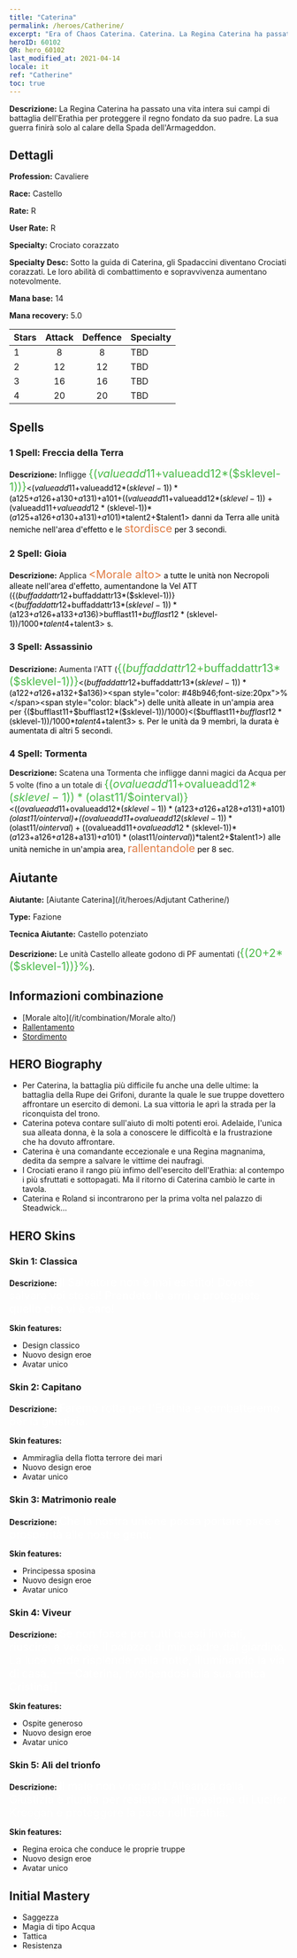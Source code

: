 ```yaml
---
title: "Caterina"
permalink: /heroes/Catherine/
excerpt: "Era of Chaos Caterina. Caterina. La Regina Caterina ha passato una vita intera sui campi di battaglia dell'Erathia per proteggere il regno fondato da suo padre. La sua guerra finirà solo al calare della Spada dell'Armageddon. "
heroID: 60102
QR: hero_60102
last_modified_at: 2021-04-14
locale: it
ref: "Catherine"
toc: true
---
```

 **Descrizione:** La Regina Caterina ha passato una vita intera sui campi di battaglia dell'Erathia per proteggere il regno fondato da suo padre. La sua guerra finirà solo al calare della Spada dell'Armageddon. 
## Dettagli
 **Profession:** Cavaliere

 **Race:** Castello

 **Rate:** R

 **User Rate:** R

 **Specialty:** Crociato corazzato

 **Specialty Desc:** Sotto la guida di Caterina, gli Spadaccini diventano Crociati corazzati. Le loro abilità di combattimento e sopravvivenza aumentano notevolmente.

 **Mana base:** 14

 **Mana recovery:** 5.0


  | Stars   |     Attack     |    Deffence    |      Specialty     |
  |---------|:---------------:|:---------------:|--------------------|
  |    1    | 8 | 8 | TBD |
  |    2    | 12 | 12 | TBD |
  |    3    | 16 | 16 | TBD |
  |    4    | 20 | 20 | TBD |

## Spells
### 1 Spell: Freccia della Terra
 **Descrizione:** Infligge <span style="color: #48b946;font-size:20px">{($valueadd11+$valueadd12*($sklevel-1))}</span><span style="color: black"><($valueadd11+$valueadd12*($sklevel-1))*($a125+$a126+$a130+$a131)+$a101+(($valueadd11+$valueadd12*($sklevel-1))+($valueadd11+$valueadd12*($sklevel-1))*($a125+$a126+$a130+$a131)+$a101)*$talent2+$talent1> danni da Terra alle unità nemiche nell'area d'effetto e le <span style="color: #e07c44;font-size:20px">stordisce</span><span style="color: black"> per 3 secondi.

### 2 Spell: Gioia
 **Descrizione:** Applica <span style="color: #e07c44;font-size:20px">&lt;Morale alto&gt;</span><span style="color: black"> a tutte le unità non Necropoli alleate nell'area d'effetto, aumentandone la Vel ATT ({($buffaddattr12+$buffaddattr13*($sklevel-1))}<($buffaddattr12+$buffaddattr13*($sklevel-1))*($a123+$a126+$a133+$a136)>%). Durata: <span style="color: #48b946;font-size:20px">{($bufflast11+$bufflast12*($sklevel-1))/1000}</span><span style="color: black"><($bufflast11+$bufflast12*($sklevel-1))/1000*$talent4+$talent3> s.

### 3 Spell: Assassinio
 **Descrizione:** Aumenta l'ATT (<span style="color: #48b946;font-size:20px">{($buffaddattr12+$buffaddattr13*($sklevel-1))}</span><span style="color: black"><($buffaddattr12+$buffaddattr13*($sklevel-1))*($a122+$a126+$a132+$a136)><span style="color: #48b946;font-size:20px">%</span><span style="color: black">) delle unità alleate in un'ampia area per {($bufflast11+$bufflast12*($sklevel-1))/1000}<($bufflast11+$bufflast12*($sklevel-1))/1000*$talent4+$talent3> s. Per le unità da 9 membri, la durata è aumentata di altri 5 secondi.

### 4 Spell: Tormenta
 **Descrizione:** Scatena una Tormenta che infligge danni magici da Acqua per 5 volte (fino a un totale di <span style="color: #48b946;font-size:20px">{($ovalueadd11+$ovalueadd12*($sklevel-1))*($olast11/$ointerval)}</span><span style="color: black"><(($ovalueadd11+$ovalueadd12*($sklevel-1))*($a123+$a126+$a128+$a131)+$a101)*($olast11/$ointerval)+(($ovalueadd11+$ovalueadd12*($sklevel-1))*($olast11/$ointerval)+(($ovalueadd11+$ovalueadd12*($sklevel-1))*($a123+$a126+$a128+$a131)+$a101)*($olast11/$ointerval))*$talent2+$talent1>) alle unità nemiche in un'ampia area, <span style="color: #e07c44;font-size:20px">rallentandole</span><span style="color: black"> per 8 sec.


## Aiutante

 **Aiutante:**  [Aiutante Caterina](/it/heroes/Adjutant Catherine/) 

 **Type:**  Fazione 

 **Tecnica Aiutante:**  Castello potenziato 

 **Descrizione:** Le unità Castello alleate godono di PF aumentati (<span style="color: #48b946;font-size:20px">{(20+2*($sklevel-1))}%</span><span style="color: black">).

## Informazioni combinazione

* [Morale alto](/it/combination/Morale alto/) 
* [Rallentamento](/it/combination/Rallentamento/) 
* [Stordimento](/it/combination/Stordimento/) 

## HERO Biography
   - Per Caterina, la battaglia più difficile fu anche una delle ultime: la battaglia della Rupe dei Grifoni, durante la quale le sue truppe dovettero affrontare un esercito di demoni. La sua vittoria le aprì la strada per la riconquista del trono.
   - Caterina poteva contare sull'aiuto di molti potenti eroi. Adelaide, l'unica sua alleata donna, è la sola a conoscere le difficoltà e la frustrazione che ha dovuto affrontare.
   - Caterina è una comandante eccezionale e una Regina magnanima, dedita da sempre a salvare le vittime dei naufragi.
   - I Crociati erano il rango più infimo dell'esercito dell'Erathia: al contempo i più sfruttati e sottopagati. Ma il ritorno di Caterina cambiò le carte in tavola.
   - Caterina e Roland si incontrarono per la prima volta nel palazzo di Steadwick...

## HERO Skins
### Skin 1: **Classica**

 **Descrizione:** <span style="color: #ffffff;font-size:20px">Il Salvatore non è mai esistito! Dovete salvare voi stessi! Prendete le armi e proteggete quello che vi è caro! </span>

 **Skin features:** 

   - Design classico
   - Nuovo design eroe
   - Avatar unico

### Skin 2: **Capitano**

 **Descrizione:** <span style="color: #ffffff;font-size:20px">Faremo rotta per l'Erathia e combatteremo per la giustizia. </span>

 **Skin features:** 

   - Ammiraglia della flotta terrore dei mari
   - Nuovo design eroe
   - Avatar unico

### Skin 3: **Matrimonio reale**

 **Descrizione:** <span style="color: #ffffff;font-size:20px">Che la nostra unione possa portare pace e prosperità alle nostre genti. </span>

 **Skin features:** 

   - Principessa sposina
   - Nuovo design eroe
   - Avatar unico

### Skin 4: **Viveur**

 **Descrizione:** <span style="color: #ffffff;font-size:20px">Se non fosse per tutti questi invitati, riuscirei a vedere il palazzo di mio padre dal giardino. La luce verde risplende nella notte, illuminando la via di casa. <span style="color: #ffffff;font-size:20px"> ——Caterina, rivolgendosi alla sua amica Cristina</span>[]

 **Skin features:** 

   - Ospite generoso
   - Nuovo design eroe
   - Avatar unico

### Skin 5: **Ali del trionfo**

 **Descrizione:** <span style="color: #ffffff;font-size:20px">Il male non vincerà! L'Alleanza della Giustizia è riunita per resistere all'invasione di Lucifer Kreegan e proteggere la pace nell'Erathia.</span>

 **Skin features:** 

   - Regina eroica che conduce le proprie truppe
   - Nuovo design eroe
   - Avatar unico


## Initial Mastery
   - Saggezza
   - Magia di tipo Acqua
   - Tattica
   - Resistenza
